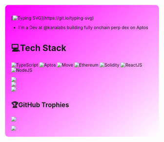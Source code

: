 <div style="background: linear-gradient(to bottom right, #ff00ff, #ffffff); padding: 20px; border-radius: 10px;">

[![Typing SVG](https://readme-typing-svg.demolab.com?font=Fira+Code&pause=1000&color=ed4596&width=435&lines=Hello%2C+I'm+Anto!)](https://git.io/typing-svg)


- I'm a Dev at @kanalabs building fully onchain perp dex on Aptos

# 💻Tech Stack
![TypeScript](https://img.shields.io/badge/TypeScript-007ACC?style=for-the-badge&logo=typescript&logoColor=white)
![Aptos](https://img.shields.io/badge/Aptos-000000?style=for-the-badge&logo=aptos&logoColor=white)
![Move](https://img.shields.io/badge/Move-860ac9?style=for-the-badge&logo=move&logoColor=white)
![Ethereum](https://img.shields.io/badge/ethereum-%FFFFFF?style=for-the-badge&logo=ethereum&logoColor=white&bgColor=grey)
![Solidity](https://img.shields.io/badge/Solidity-%23363636.svg?style=for-the-badge&logo=solidity&logoColor=white)
![ReactJS](https://img.shields.io/badge/ReactJs-61DBFB.svg?style=for-the-badge&logo=react&logoColor=blue)
![NodeJS](https://img.shields.io/badge/NodeJS-%61DAFB.svg?style=for-the-badge&logo=nodedotjs&logoColor=white)


![](https://github-readme-stats.vercel.app/api?username=0xAnto&theme=radical&hide_border=false&include_all_commits=true&count_private=true)<br/>
![](https://github-readme-streak-stats.herokuapp.com/?user=0xAnto&theme=radical&hide_border=false)<br/>
![](https://github-readme-stats.vercel.app/api/top-langs/?username=0xAnto&theme=radical&hide_border=false&include_all_commits=true&count_private=true&)<br/>

## 🏆GitHub Trophies
![](https://github-profile-trophy.vercel.app/?username=0xAnto&theme=radical&no-frame=false&no-bg=false&margin-w=8&layout=compact)

<a href="https://github.com/Meghna-DAS/github-profile-views-counter">
    <img src="https://komarev.com/ghpvc/?username=0xAnto">
</a>
</div>
